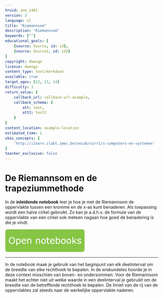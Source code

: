 ```yaml
---
hruid: anm_1401
version: 3
language: nl
title: "Riemannsom"
description: "Riemannsom"
keywords: [""]
educational_goals: [
    {source: Source, id: id}, 
    {source: Source2, id: id2}
]
copyright: dwengo
licence: dwengo
content_type: text/markdown
available: true
target_ages: [12, 13, 14]
difficulty: 3
return_value: {
    callback_url: callback-url-example,
    callback_schema: {
        att: test,
        att2: test2
    }
}
content_location: example-location
estimated_time: 1
skos_concepts: [
    'http://ilearn.ilabt.imec.be/vocab/curr1/s-computers-en-systemen'
]
teacher_exclusive: false
---
```


# De Riemannsom en de trapeziummethode

In de **inleidende notebook** leer je hoe je met de Riemannsom de oppervlakte tussen een kromme en de x-as kunt benaderen. Als toepassing wordt een halve cirkel gebruikt. Zo kan je a.d.h.v. de formule van de oppervlakte van een cirkel ook meteen nagaan hoe goed de benadering is die je vindt.

[![](embed/Knop.png "Knop")](https://kiks.ilabt.imec.be/jupyterhub/?id=6530 "Riemannsom en trapeziummethode")

----------------
In de notebook maak je gebruik van het beginpunt van elk deelinterval om de breedte van elke rechthoek te bepalen. In de wiskundeles hoorde je in deze context misschien van boven- en ondersommen. Voor de Riemannsom maakt het echter niet uit welke waarde in een deelinterval je gebruikt om de breedte van de betreffende rechthoek te bepalen. De limiet van de rij van de oppervlaktes zal steeds naar de werkelijke oppervlakte naderen.

